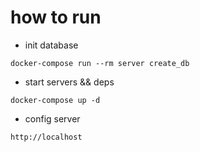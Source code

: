 # how to run

* init database

```code
docker-compose run --rm server create_db
```

* start servers && deps

```code
docker-compose up -d
```

* config server

```code
http://localhost
```
